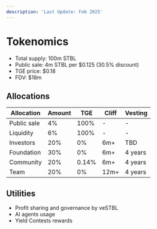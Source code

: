 ```yaml
---
description: 'Last Update: Feb 2025'
---
```


# Tokenomics

* Total supply: 100m STBL
* Public sale: 4m STBL per $0.125 (30.5% discount)
* TGE price: $0.18
* FDV: $18m

## Allocations

| Allocation  | Amount | TGE   | Cliff | Vesting |
|-------------|--------|-------|-------|---------|
| Public sale | 4%     | 100%  | -     | -       |
| Liquidity   | 6%     | 100%  | -     | -       |
| Investors   | 20%    | 0%    | 6m+   | TBD     |
| Foundation  | 30%    | 0%    | 6m+   | 4 years |
| Community   | 20%    | 0.14% | 6m+   | 4 years |
| Team        | 20%    | 0%    | 12m+  | 4 years |

## Utilities

* Profit sharing and governance by veSTBL
* AI agents usage
* Yield Contests rewards
